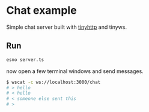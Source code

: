# Chat example

Simple chat server built with [tinyhttp](https://github.com/talentlessguy/tinyhttp) and tinyws.

## Run

```sh
esno server.ts
```

now open a few terminal windows and send messages.

```sh
$ wscat -c ws://localhost:3000/chat
# > hello
# < hello
# < someone else sent this
# >
```
